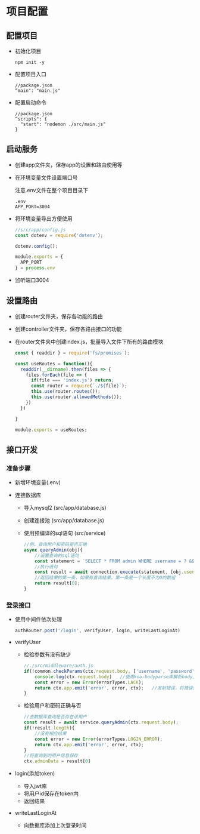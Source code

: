 # 项目配置

## 配置项目

- 初始化项目

  ```
  npm init -y
  ```

- 配置项目入口

  ```
  //package.json
  “main": "main.js"
  ```

- 配置启动命令

  ```
  //package.json
  “scripts": {
  	"start": "nodemon ./src/main.js"
  }
  ```

## 启动服务

- 创建app文件夹，保存app的设置和路由使用等

- 在环境变量文件设置端口号

  注意.env文件在整个项目目录下

  ```
  .env
  APP_PORT=3004
  ```

- 将环境变量导出方便使用

  ```js
  //src/app/config.js
  const dotenv = require('dotenv');
  
  dotenv.config();
  
  module.exports = {
    APP_PORT
  } = process.env
  ```

- 监听端口3004

## 设置路由

- 创建router文件夹，保存各功能的路由
- 创建controller文件夹，保存各路由接口的功能

- 在router文件夹中创建index.js，批量导入文件下所有的路由模块

  ```js
  const { readdir } = require('fs/promises');
  
  const useRoutes = function(){
    readdir(__dirname).then(files => {
      files.forEach(file => {
        if(file === 'index.js') return;
        const router = require(`./${file}`);
        this.use(router.routes());
        this.use(router.allowedMethods());
      })
    })
  
  }
  
  module.exports = useRoutes;
  ```

## 接口开发

### 准备步骤

- 新增环境变量(.env)

- 连接数据库

  - 导入mysql2 (src/app/database.js)

  - 创建连接池 (src/app/database.js)

  - 使用预编译的sql语句 (src/service)

    ```js
    //例，查询用户和密码是否正确
    async queryAdmin(obj){
        //设置查询的sql语句
        const statement = `SELECT * FROM admin WHERE username = ? && password = ?;`;
        //执行语句
        const result = await connection.execute(statement, [obj.username, obj.password])
        //返回结果的第一条，如果有查询结果，第一条是一个长度不为0的数组
        return result[0];
    }
    ```


### 登录接口

- 使用中间件依次处理

  ```js
  authRouter.post('/login', verifyUser, login, writeLastLoginAt)
  ```

- verifyUser
  - 检验参数有没有缺少

    ```js
    //./src/middleware/auth.js
    if(!common.checkParams(ctx.request.body, ['username', 'password'])){
        console.log(ctx.request.body)	//使用koa-bodyparse库解析body里的JSON
        const error = new Error(errorTypes.LACK);	
        return ctx.app.emit('error', error, ctx);	//发射错误，将错误信息传到最后一层
    }
    ```
  
  - 检验用户和密码正确与否
  
    ```js
    //去数据库查询是否存在该用户
    const result = await service.queryAdmin(ctx.request.body);
    if(!result.length){
        //没有相应结果
        const error = new Error(errorTypes.LOGIN_ERROR);
        return ctx.app.emit('error', error, ctx);
    }
    //将查询到的用户信息保存
    ctx.adminData = result[0]
    ```
  
- login(添加token)

  - 导入jwt库
  - 将用户id保存在token内
  - 返回结果

- writeLastLoginAt
  - 向数据库添加上次登录时间

